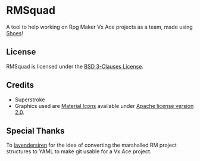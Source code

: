 # RMSquad
A tool to help working on Rpg Maker Vx Ace projects as a team, made using [Shoes](http://shoesrb.com)!

## License
RMSquad is licensed under the [BSD 3-Clauses License](LICENSE).

## Credits
- Superstroke
- Graphics used are [Material Icons](https://material.io/tools/icons/) available under [Apache license version 2.0](https://www.apache.org/licenses/LICENSE-2.0.html).

## Special Thanks
To [lavendersiren](https://rpgmaker.net/users/lavendersiren/) for the idea of converting the marshalled RM project structures to YAML to make git usable for a Vx Ace project.